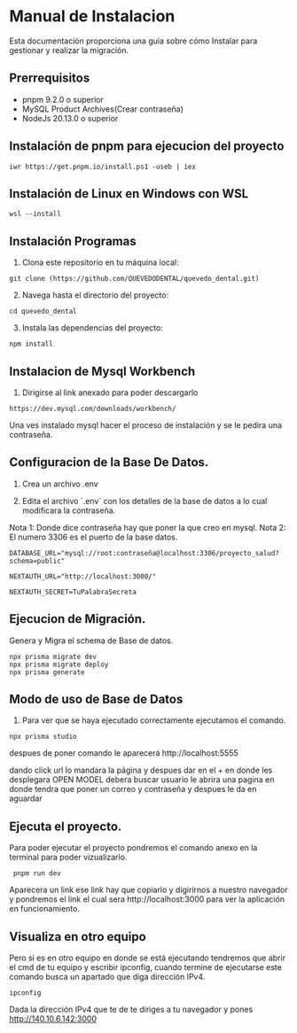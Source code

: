 # Manual de Instalacion
Esta documentación proporciona una guía sobre cómo Instalar para gestionar y realizar la migración.

## Prerrequisitos

 * pnpm 9.2.0 o superior
 * MySQL Product Archives(Crear contraseña)
 * NodeJs 20.13.0 o superior 

## Instalación de pnpm para ejecucion del proyecto

```
iwr https://get.pnpm.io/install.ps1 -useb | iex
```

## Instalación de Linux en Windows con WSL
```
wsl --install
```

## Instalación Programas 

1. Clona este repositorio en tu máquina local:

```
git clone (https://github.com/QUEVEDODENTAL/quevedo_dental.git)
```

2. Navega hasta el directorio del proyecto:
   
```
cd quevedo_dental
```

3. Instala las dependencias del proyecto:
```
npm install
```

## Instalacion de Mysql Workbench
1. Dirigirse al link anexado para poder descargarlo
   
```
https://dev.mysql.com/downloads/workbench/
```

Una ves instalado mysql hacer el proceso de instalación y se le pedira una contraseña.

## Configuracion de la Base De Datos.

1. Crea un archivo .env

2. Edita el archivo ´.env´ con los detalles de la base de datos a lo cual modificara la contraseña.

Nota 1: Donde dice contraseña hay que poner la que creo en mysql.
Nota 2: El numero 3306 es el puerto de la base datos.

```
DATABASE_URL="mysql://root:contraseña@localhost:3306/proyecto_salud?schema=public"

NEXTAUTH_URL="http://localhost:3000/"

NEXTAUTH_SECRET=TuPalabraSecreta
`````

## Ejecucion de Migración.

Genera y Migra el schema de Base de datos.

````
npx prisma migrate dev
npx prisma migrate deploy
npx prisma generate
````

## Modo de uso de Base de Datos
1. Para ver que se haya ejecutado correctamente ejecutamos el comando.
```
npx prisma studio
```
despues de poner  comando  le aparecerá  http://localhost:5555 

dando click url lo mandara  la página  y despues  dar en  el + en donde  les desplegara  OPEN MODEL  debera buscar usuario le abrira una pagina en donde tendra que poner un correo y contraseña y despues le da en aguardar

## Ejecuta el proyecto.
Para poder ejecutar el proyecto pondremos el comando anexo en la terminal para poder vizualizarlo.

````
 pnpm run dev
````
 
Aparecera un link ese link hay que copiarlo y digirirnos a nuestro navegador y pondremos el link el cual sera  http://localhost:3000 para ver la aplicación en funcionamiento.

## Visualiza en otro equipo

Pero si es en otro equipo en donde se está ejecutando tendremos que abrir el cmd de tu equipo y escribir  ipconfig, cuando termine de ejecutarse este comando busca un apartado que diga dirección IPv4.

```
ipconfig
```

Dada la dirección IPv4 que te de te diriges a tu navegador y pones
http://140.10.6.142:3000
